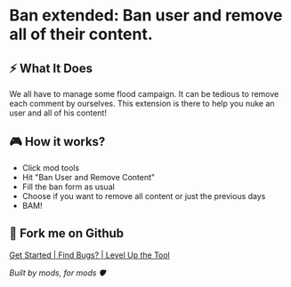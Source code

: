 # Ban extended: Ban user and remove all of their content.

## ⚡️ What It Does

We all have to manage some flood campaign. It can be tedious to remove each comment by ourselves. This extension is there to help you nuke an user and all of his content!

## 🎮 How it works?

* Click mod tools
* Hit "Ban User and Remove Content"
* Fill the ban form as usual
* Choose if you want to remove all content or just the previous days
* BAM!

## 🍴 Fork me on Github
[Get Started | Find Bugs? | Level Up the Tool](https://github.com/jackmg2/RedditApps)

*Built by mods, for mods 🛡️*